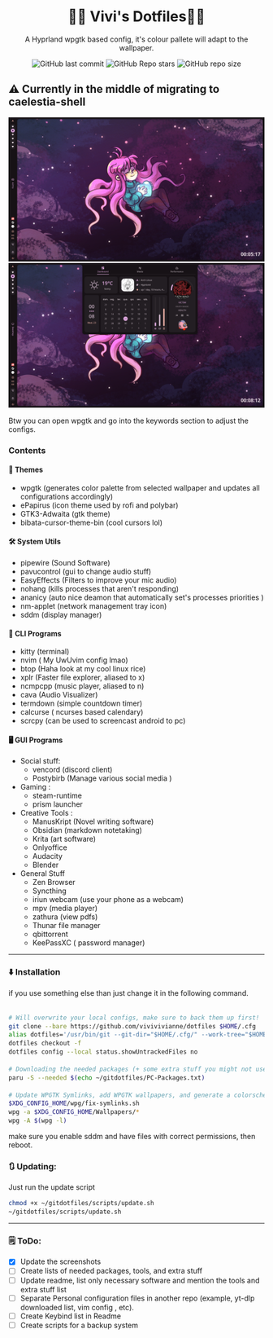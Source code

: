 <h1 align=center> 🏳️‍⚧️ Vivi's Dotfiles🏳️‍⚧️</h1>
<p align=center> A Hyprland wpgtk based config, it's colour pallete will adapt to the wallpaper.</p>

<div align=center>
  
  ![GitHub last commit](https://img.shields.io/github/last-commit/vivivivianne/dotfiles?style=for-the-badge&labelColor=101418&color=9ccbfb)
  ![GitHub Repo stars](https://img.shields.io/github/stars/vivivivianne/dotfiles?style=for-the-badge&labelColor=101418&color=b9c8da)
  ![GitHub repo size](https://img.shields.io/github/repo-size/vivivivianne/dotfiles?style=for-the-badge&labelColor=101418&color=d3bfe6)

</div>

## ⚠️ Currently in the middle of migrating to caelestia-shell

<img src="gitdotfiles/screenshot1.png">

<img src="gitdotfiles/screenshot2.png">

Btw you can open wpgtk and go into the keywords section to adjust the configs.

### Contents

#### 🎨 Themes
* wpgtk (generates color palette from selected wallpaper and updates all configurations accordingly)
* ePapirus (icon theme used by rofi and polybar)
* GTK3-Adwaita (gtk theme)
* bibata-cursor-theme-bin (cool cursors lol)

#### 🛠️ System Utils
* pipewire (Sound Software)
* pavucontrol (gui to change audio stuff)
* EasyEffects (Filters to improve your mic audio)
* nohang (kills processes that aren't responding)
* ananicy (auto nice deamon that automatically set's processes priorities )
* nm-applet (network management tray icon)
* sddm (display manager)
  
#### 💾 CLI Programs
* kitty (terminal)
* nvim ( My UwUvim config lmao)
* btop (Haha look at my cool linux rice)
* xplr (Faster file explorer, aliased to x)
* ncmpcpp (music player, aliased to n)
* cava (Audio Visualizer)
* termdown (simple countdown timer)
* calcurse ( ncurses based calendary)
* scrcpy (can be used to screencast android to pc)

#### 🖥️ GUI Programs 
* Social stuff:
	* vencord (discord client)
	* Postybirb (Manage various social media )
* Gaming : 
	* steam-runtime
	* prism launcher
* Creative Tools : 
	* ManusKript (Novel writing software)
	* Obsidian (markdown notetaking)
	* Krita (art software)
	* Onlyoffice 
	* Audacity
	* Blender
* General Stuff
	* Zen Browser
	* Syncthing
	* iriun webcam (use your phone as a webcam)
	* mpv (media player)
	* zathura (view pdfs)
	* Thunar file manager
	* qbittorrent
	* KeePassXC ( password manager)

***

### ⬇️ Installation
if you use something else than just change it in the following command.

```bash

# Will overwrite your local configs, make sure to back them up first!
git clone --bare https://github.com/vivivivianne/dotfiles $HOME/.cfg
alias dotfiles='/usr/bin/git --git-dir="$HOME/.cfg/" --work-tree="$HOME"'
dotfiles checkout -f
dotfiles config --local status.showUntrackedFiles no

# Downloading the needed packages (+ some extra stuff you might not use), might take a while
paru -S --needed $(echo ~/gitdotfiles/PC-Packages.txt)

# Update WPGTK Symlinks, add WPGTK wallpapers, and generate a colorscheme
$XDG_CONFIG_HOME/wpg/fix-symlinks.sh
wpg -a $XDG_CONFIG_HOME/Wallpapers/*
wpg -A $(wpg -l)

```
make sure you enable sddm and have files with correct permissions, then reboot.

### 🔃 Updating:
Just run the update script 

```bash
chmod +x ~/gitdotfiles/scripts/update.sh
~/gitdotfiles/scripts/update.sh

```

***

### 🗒️ ToDo:
- [x] Update the screenshots
- [ ] Create lists of needed packages, tools, and extra stuff
- [ ] Update readme, list only necessary software and mention the tools and extra stuff list
- [ ] Separate Personal configuration files in another repo (example, yt-dlp downloaded list, vim config , etc).
- [ ] Create Keybind list in Readme
- [ ] Create scripts for a backup system

